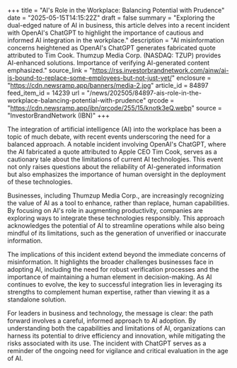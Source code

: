 +++
title = "AI's Role in the Workplace: Balancing Potential with Prudence"
date = "2025-05-15T14:15:22Z"
draft = false
summary = "Exploring the dual-edged nature of AI in business, this article delves into a recent incident with OpenAI's ChatGPT to highlight the importance of cautious and informed AI integration in the workplace."
description = "AI misinformation concerns heightened as OpenAI's ChatGPT generates fabricated quote attributed to Tim Cook. Thumzup Media Corp. (NASDAQ: TZUP) provides AI-enhanced solutions. Importance of verifying AI-generated content emphasized."
source_link = "https://rss.investorbrandnetwork.com/ainw/ai-is-bound-to-replace-some-employees-but-not-just-yet/"
enclosure = "https://cdn.newsramp.app/banners/media-2.jpg"
article_id = 84897
feed_item_id = 14239
url = "/news/202505/84897-ais-role-in-the-workplace-balancing-potential-with-prudence"
qrcode = "https://cdn.newsramp.app/ibn/qrcode/255/15/knotk3eQ.webp"
source = "InvestorBrandNetwork (IBN)"
+++

<p>The integration of artificial intelligence (AI) into the workplace has been a topic of much debate, with recent events underscoring the need for a balanced approach. A notable incident involving OpenAI's ChatGPT, where the AI fabricated a quote attributed to Apple CEO Tim Cook, serves as a cautionary tale about the limitations of current AI technologies. This event not only raises questions about the reliability of AI-generated information but also emphasizes the importance of human oversight in the deployment of these technologies.</p><p>Businesses, including Thumzup Media Corp., are increasingly recognizing the value of AI as a tool to enhance, rather than replace, human capabilities. By focusing on AI's role in augmenting productivity, companies are exploring ways to integrate these technologies responsibly. This approach acknowledges the potential of AI to streamline operations while also being mindful of its limitations, such as the generation of unverified or inaccurate information.</p><p>The implications of this incident extend beyond the immediate concerns of misinformation. It highlights the broader challenges businesses face in adopting AI, including the need for robust verification processes and the importance of maintaining a human element in decision-making. As AI continues to evolve, the key to successful integration lies in leveraging its strengths to complement human expertise, rather than viewing it as a standalone solution.</p><p>For leaders in business and technology, the message is clear: the path forward involves a careful, informed approach to AI adoption. By understanding both the capabilities and limitations of AI, organizations can harness its potential to drive efficiency and innovation, while mitigating the risks associated with its use. The incident with ChatGPT serves as a reminder of the ongoing need for vigilance and critical evaluation in the age of AI.</p>